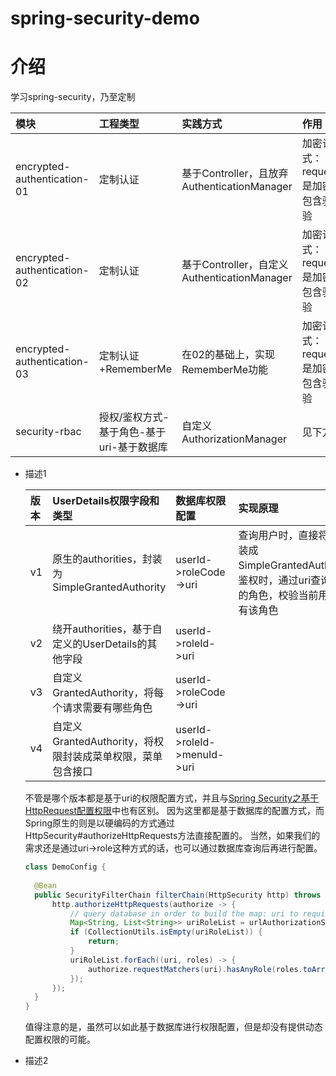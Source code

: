 # spring-security-demo

# 介绍
学习spring-security，乃至定制

| 模块 |工程类型| 实践方式 | 作用|
|:----|:---|:---|:---|
|encrypted-authentication-01|定制认证|基于Controller，且放弃AuthenticationManager|加密认证方式：requestBody是加密的，还包含验证码校验|
|encrypted-authentication-02|定制认证|基于Controller，自定义AuthenticationManager|加密认证方式：requestBody是加密的，还包含验证码校验|
|encrypted-authentication-03|定制认证+RememberMe|在02的基础上，实现RememberMe功能|加密认证方式：requestBody是加密的，还包含验证码校验|
|security-rbac|授权/鉴权方式-基于角色-基于uri-基于数据库|自定义AuthorizationManager|见下方**描述1**|

- 描述1

  | 版本 | UserDetails权限字段和类型                       | 数据库权限配置                     | 实现原理      |
  |:---|:-----------------------------------------|:----------------------------|:----------|
  | v1 | 原生的authorities，封装为SimpleGrantedAuthority | userId->roleCode->uri       | 查询用户时，直接将角色封装成SimpleGrantedAuthority。鉴权时，通过uri查询到对应的角色，校验当前用户是否有该角色 |
  | v2 | 绕开authorities，基于自定义的UserDetails的其他字段     | userId->roleId->uri         |           |
  | v3 | 自定义GrantedAuthority，将每个请求需要有哪些角色         | userId->roleCode->uri       |           |
  | v4 | 自定义GrantedAuthority，将权限封装成菜单权限，菜单包含接口    | userId->roleId->menuId->uri |           |

  不管是哪个版本都是基于uri的权限配置方式，并且与[Spring Security之基于HttpRequest配置权限](https://blog.csdn.net/Evan_L/article/details/136605794)中也有区别。
  因为这里都是基于数据库的配置方式，而Spring原生的则是以硬编码的方式通过HttpSecurity#authorizeHttpRequests方法直接配置的。
  当然，如果我们的需求还是通过uri->role这种方式的话，也可以通过数据库查询后再进行配置。
  ```java
  class DemoConfig {
    
    @Bean
    public SecurityFilterChain filterChain(HttpSecurity http) throws Exception {
        http.authorizeHttpRequests(authorize -> {
            // query database in order to build the map: uri to require roles
            Map<String, List<String>> uriRoleList = urlAuthorizationService.buildUrlAuthorizationMap();
            if (CollectionUtils.isEmpty(uriRoleList)) {
                return;
            }
            uriRoleList.forEach((uri, roles) -> {
                authorize.requestMatchers(uri).hasAnyRole(roles.toArray(new String[0]));
            });
        });
    }
  }
  ```
  值得注意的是，虽然可以如此基于数据库进行权限配置，但是却没有提供动态配置权限的可能。


- 描述2
